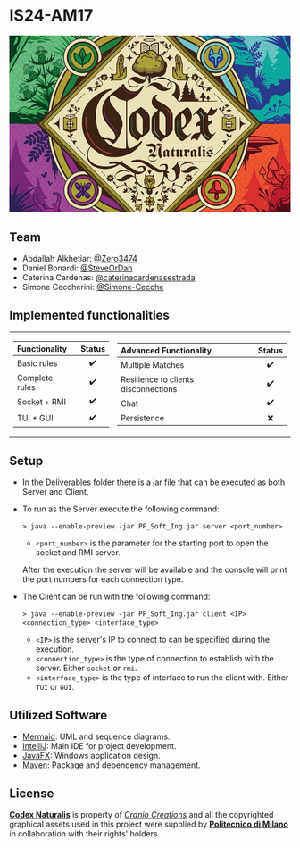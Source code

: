 # IS24-AM17

![Codex Naturalis](/assets/CodexNaturalis.jpg)

## Team
- Abdallah Alkhetiar: [@Zero3474](https://github.com/Zero3474)<br>
- Daniel Bonardi: [@SteveOrDan](https://github.com/SteveOrDan)<br>
- Caterina Cardenas: [@caterinacardenasestrada](https://github.com/caterinacardenasestrada)<br>
- Simone Ceccherini: [@Simone-Cecche](https://github.com/Simone-Cecche)<br>

## Implemented functionalities

<table>
<tr><td>

| Functionality                |       Status       |
|:-----------------------------|:------------------:|
| Basic rules                  | :heavy_check_mark: |
| Complete rules               | :heavy_check_mark: |
| Socket  +  RMI               | :heavy_check_mark: |
| TUI  +  GUI                  | :heavy_check_mark: |

</td><td>

| Advanced Functionality               |       Status       |
|:-------------------------------------|:------------------:|
| Multiple Matches                     | :heavy_check_mark: |
| Resilience to clients disconnections | :heavy_check_mark: |
| Chat                                 | :heavy_check_mark: |
| Persistence                          |        :x:         |

</td></tr>
</table>

## Setup

- In the [Deliverables](deliverables) folder there is a jar file that can be executed as both Server and Client.
- To run as the Server execute the following command:
    ```shell
    > java --enable-preview -jar PF_Soft_Ing.jar server <port_number>
    ```
    - `<port_number>` is the parameter for the starting port to open the socket and RMI server.<br>

  After the execution the server will be available and the console will print the port numbers for each connection type.

- The Client can be run with the following command:
    ```shell
    > java --enable-preview -jar PF_Soft_Ing.jar client <IP> <connection_type> <interface_type>
    ```
    - `<IP>` is the server's IP to connect to can be specified during the execution.
    - `<connection_type>` is the type of connection to establish with the server. Either `socket` or `rmi`.
    - `<interface_type>` is the type of interface to run the client with. Either `TUI` or `GUI`.

## Utilized Software

* [Mermaid](https://mermaid.js.org): UML and sequence diagrams.
* [IntelliJ](https://www.jetbrains.com/idea/): Main IDE for project development.
* [JavaFX](https://openjfx.io/): Windows application design.
* [Maven](https://maven.apache.org/): Package and dependency management.

## License

[**Codex Naturalis**](https://www.craniocreations.it/prodotto/codex-naturalis) is property of [_Cranio Creations_] and all the copyrighted graphical assets used in this project were supplied by [**Politecnico di Milano**] in collaboration with their rights' holders.

[_Cranio Creations_]: https://www.craniocreations.it/
[**Politecnico di Milano**]: https://www.polimi.it/